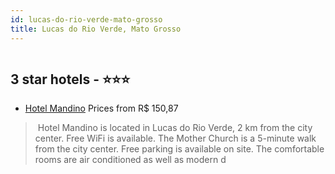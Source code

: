 ```yaml
---
id: lucas-do-rio-verde-mato-grosso
title: Lucas do Rio Verde, Mato Grosso
---
```


<center><img src="http://media.omnibees.com/Images/7318/Property/295262.jpg" alt="" /></center>


##  3 star hotels - ⭐️⭐️⭐️

-    [Hotel Mandino](https://us.hurb.com/hotels/lucas-do-rio-verde/hotel-mandino-OMN-7318?cmp=18055) Prices from R$ 150,87
   >  Hotel Mandino is located in Lucas do Rio Verde, 2 km from the city center. Free WiFi is available. The Mother Church is a 5-minute walk from the city center. Free parking is available on site.The comfortable rooms are air conditioned as well as modern d
